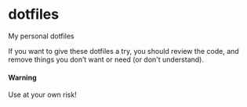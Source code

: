 # dotfiles

My personal dotfiles

If you want to give these dotfiles a try, you should review the code, and remove things you don’t want or need (or don't understand). 

#### Warning

Use at your own risk!


